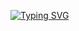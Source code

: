 [![Typing SVG](https://readme-typing-svg.herokuapp.com?color=%FFFFFF&lines=Real+-+ADMIN!..;AUTO+ADMIN!;This+tool+only+for+educational+purposes!;Dont+use+illegally!...;coded+by+47hx1-53r+%3A)](https://git.io/typing-svg)
